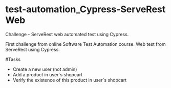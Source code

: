 # test-automation_Cypress-ServeRest Web
Challenge - ServeRest web automated test using Cypress.

First challenge from online Software Test Automation course.
Web test from ServeRest using Cypress.

#Tasks
- Create a new user (not admin)
- Add a product in user´s shopcart
- Verify the existence of this product in user´s shopcart
